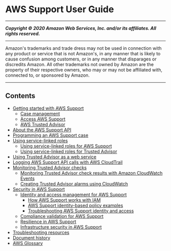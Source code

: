 # AWS Support User Guide

-----
*****Copyright &copy; 2020 Amazon Web Services, Inc. and/or its affiliates. All rights reserved.*****

-----
Amazon's trademarks and trade dress may not be used in 
     connection with any product or service that is not Amazon's, 
     in any manner that is likely to cause confusion among customers, 
     or in any manner that disparages or discredits Amazon. All other 
     trademarks not owned by Amazon are the property of their respective
     owners, who may or may not be affiliated with, connected to, or 
     sponsored by Amazon.

-----
## Contents
+ [Getting started with AWS Support](getting-started.md)
   + [Case management](case-management.md)
   + [Access AWS Support](accessing-support.md)
   + [AWS Trusted Advisor](trusted-advisor.md)
+ [About the AWS Support API](Welcome.md)
+ [Programming an AWS Support case](Case_Life_Cycle.md)
+ [Using service-linked roles](using-service-linked-roles-intro.md)
   + [Using service-linked roles for AWS Support](using-service-linked-roles-sup.md)
   + [Using service-linked roles for Trusted Advisor](using-service-linked-roles-ta.md)
+ [Using Trusted Advisor as a web service](trustedadvisor.md)
+ [Logging AWS Support API calls with AWS CloudTrail](logging-using-cloudtrail.md)
+ [Monitoring Trusted Advisor checks](cloudwatch-ta.md)
   + [Monitoring Trusted Advisor check results with Amazon CloudWatch Events](cloudwatch-events-ta.md)
   + [Creating Trusted Advisor alarms using CloudWatch](cloudwatch-metrics-ta.md)
+ [Security in AWS Support](security.md)
   + [Identity and access management for AWS Support](security-iam.md)
      + [How AWS Support works with IAM](security_iam_service-with-iam.md)
      + [AWS Support identity-based policy examples](security_iam_id-based-policy-examples.md)
      + [Troubleshooting AWS Support identity and access](security_iam_troubleshoot.md)
   + [Compliance validation for AWS Support](support-compliance.md)
   + [Resilience in AWS Support](disaster-recovery-resiliency.md)
   + [Infrastructure security in AWS Support](infrastructure-security.md)
+ [Troubleshooting resources](troubleshooting.md)
+ [Document history](History.md)
+ [AWS Glossary](glossary.md)